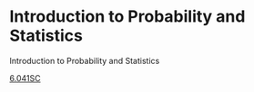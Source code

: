 # Introduction to Probability and Statistics
 Introduction to Probability and Statistics
 
 [6.041SC ](https://ocw.mit.edu/courses/6-041sc-probabilistic-systems-analysis-and-applied-probability-fall-2013/)
 
